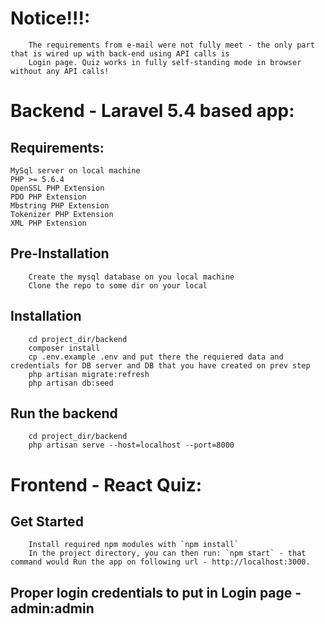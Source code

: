 # Notice!!!:
```
    The requirements from e-mail were not fully meet - the only part that is wired up with back-end using API calls is 
    Login page. Quiz works in fully self-standing mode in browser without any API calls!
```

# Backend - Laravel 5.4 based app:

## Requirements:

    MySql server on local machine
    PHP >= 5.6.4
    OpenSSL PHP Extension
    PDO PHP Extension
    Mbstring PHP Extension
    Tokenizer PHP Extension
    XML PHP Extension

## Pre-Installation
```
    Create the mysql database on you local machine
    Clone the repo to some dir on your local
```
## Installation
```
    cd project_dir/backend
    composer install
    cp .env.example .env and put there the requiered data and credentials for DB server and DB that you have created on prev step
    php artisan migrate:refresh
    php artisan db:seed
```

## Run the backend

```
    cd project_dir/backend
    php artisan serve --host=localhost --port=8000
```

# Frontend - React Quiz:

## Get Started
```
    Install required npm modules with `npm install`
    In the project directory, you can then run: `npm start` - that command would Run the app on following url - http://localhost:3000.
```

## Proper login credentials to put in Login page - admin:admin

